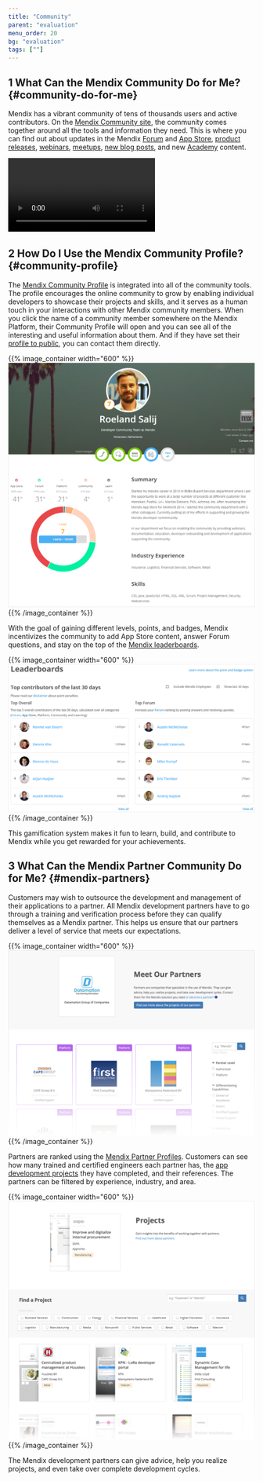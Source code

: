 ```yaml
---
title: "Community"
parent: "evaluation"
menu_order: 20
bg: "evaluation"
tags: [""]
---
```


## 1 What Can the Mendix Community Do for Me? {#community-do-for-me}

Mendix has a vibrant community of tens of thousands users and active contributors. On the [Mendix Community site](http://developers.mendix.com), the community comes together around all the tools and information they need. This is where you can find out about updates in the Mendix [Forum](http://forum.mendixcloud.com) and [App Store](http://appstore.home.mendix.com), [product releases](https://www.mendix.com/releases/), [webinars](http://learn.mendix.com/link/webinar), [meetups](https://www.meetup.com/Mendix-Netherlands), [new blog posts](https://developers.mendix.com/spotlight/), and new [Academy](http://learn.mendix.com) content.

<video controls  src="attachments/community-page-scroll.mp4">VIDEO</video>

## 2 How Do I Use the Mendix Community Profile? {#community-profile}

The [Mendix Community Profile](https://developer.mendixcloud.com/link/community) is integrated into all of the community tools. The profile encourages the online community to grow by enabling individual developers to showcase their projects and skills, and it serves as a human touch in your interactions with other Mendix community members. When you click the name of a community member somewhere on the Mendix Platform, their Community Profile will open and you can see all of the interesting and useful information about them. And if they have set their [profile to public](https://docs.mendix.com/community/tools/how-to-set-up-your-profile), you can contact them directly.

{{% image_container width="600" %}}
![](attachments/community-profile.png)
{{% /image_container %}}

With the goal of gaining different levels, points, and badges, Mendix incentivizes the community to add App Store content, answer Forum questions, and stay on the top of the [Mendix leaderboards](https://developer.mendixcloud.com/link/leaderboards).

{{% image_container width="600" %}}
![](attachments/leaderboards.png)
{{% /image_container %}}

This gamification system makes it fun to learn, build, and contribute to Mendix while you get rewarded for your achievements.

## 3 What Can the Mendix Partner Community Do for Me? {#mendix-partners}

Customers may wish to outsource the development and management of their applications to a partner. All Mendix development partners have to go through a training and verification process before they can qualify themselves as a Mendix partner. This helps us ensure that our partners deliver a level of service that meets our expectations.

{{% image_container width="600" %}}
![](attachments/partner-overview.png)
{{% /image_container %}}

Partners are ranked using the [Mendix Partner Profiles](https://developer.mendixcloud.com/link/partneroverview). Customers can see how many trained and certified engineers each partner has, the [app development projects](https://developer.mendixcloud.com/link/customers) they have completed, and their references. The partners can be filtered by experience, industry, and area.

{{% image_container width="600" %}}
![](attachments/partner-projects.png)
{{% /image_container %}}

The Mendix development partners can give advice, help you realize projects, and even take over complete development cycles.
